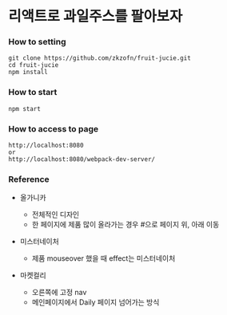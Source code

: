 # 리액트로 과일주스를 팔아보자

### How to setting
```npm
git clone https://github.com/zkzofn/fruit-jucie.git
cd fruit-jucie
npm install
```

### How to start
```npm
npm start
```

### How to access to page
```npm
http://localhost:8080
or
http://localhost:8080/webpack-dev-server/
```

### Reference
* 올가니카
  * 전체적인 디자인
  * 한 페이지에 제품 많이 올라가는 경우 #으로 페이지 위, 아래 이동

* 미스터네이처
  * 제품 mouseover 했을 때 effect는 미스터네이처

* 마켓컬리
  * 오른쪽에 고정 nav
  * 메인페이지에서 Daily 페이지 넘어가는 방식


